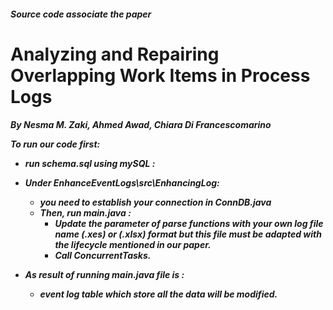 <h5>Source code associate the paper
<h1> Analyzing and Repairing Overlapping Work Items in
Process Logs
<h5>By Nesma M. Zaki, Ahmed Awad, Chiara Di Francescomarino

To run our code first: 
- run schema.sql using mySQL :
	
- Under EnhanceEventLogs\src\EnhancingLog:
	- you need to establish your connection in ConnDB.java
	- Then, run main.java :
		- Update the parameter of parse functions with your own log file name (.xes) or (.xlsx) format 
			but this file must be adapted with the lifecycle mentioned in our paper.
		- Call ConcurrentTasks.
		
- As result of running main.java file is :
	-  event log table which store all the data will be modified.

